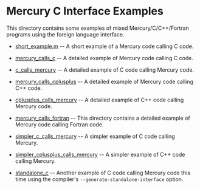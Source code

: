 Mercury C Interface Examples
============================

This directory contains some examples of mixed Mercury/C/C++/Fortran programs
using the foreign language interface.

* [short_example.m](short_example.m) -- A short example of a Mercury code
  calling C code.

* [mercury_calls_c](mercury_calls_c) -- A detailed example of Mercury code
  calling C code.

* [c_calls_mercury](c_calls_mercury) -- A detailed example of C code calling
  Mercury code.

* [mercury_calls_cplusplus](mercury_calls_cplusplus) -- A detailed example of
  Mercury code calling C++ code.

* [cplusplus_calls_mercury](cplusplus_calls_mercury) -- A detailed example of
  C++ code calling Mercury code.

* [mercury_calls_fortran](mercury_calls_fortran) -- This directory contains a
  detailed example of Mercury code calling Fortran code.

* [simpler_c_calls_mercury](simpler_c_calls_mercury) -- A simpler example of C
  code calling Mercury.

* [simpler_cplusplus_calls_mercury](simpler_cplusplus_calls_mercury) -- A
  simpler example of C++ code calling Mercury.

* [standalone_c](standalone_c) -- Another example of C code calling Mercury
  code this time using the compiler's `--generate-standalone-interface` option.
